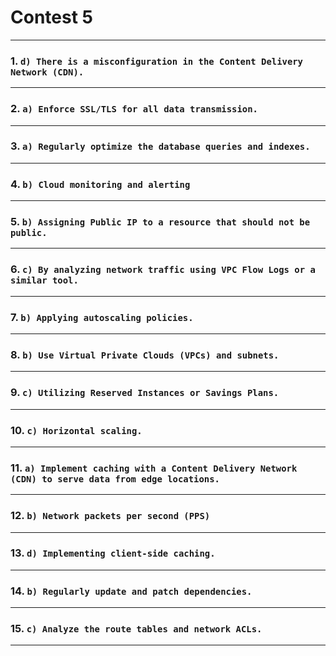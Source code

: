 # Contest 5
____
### 1. ```d) There is a misconfiguration in the Content Delivery Network (CDN).```
____
### 2. ```a) Enforce SSL/TLS for all data transmission.```
____
### 3. ```a) Regularly optimize the database queries and indexes.```
____
### 4. ```b) Cloud monitoring and alerting```
____
### 5. ```b) Assigning Public IP to a resource that should not be public.```
____
### 6. ```c) By analyzing network traffic using VPC Flow Logs or a similar tool.```
____
### 7. ```b) Applying autoscaling policies.```
____
### 8. ```b) Use Virtual Private Clouds (VPCs) and subnets.```
____
### 9. ```c) Utilizing Reserved Instances or Savings Plans.```
____
### 10. ```c) Horizontal scaling.```
____
### 11. ```a) Implement caching with a Content Delivery Network (CDN) to serve data from edge locations.```
____
### 12. ```b) Network packets per second (PPS)```
____
### 13. ```d) Implementing client-side caching.```
____
### 14. ```b) Regularly update and patch dependencies.```
____
### 15. ```c) Analyze the route tables and network ACLs.```
____
